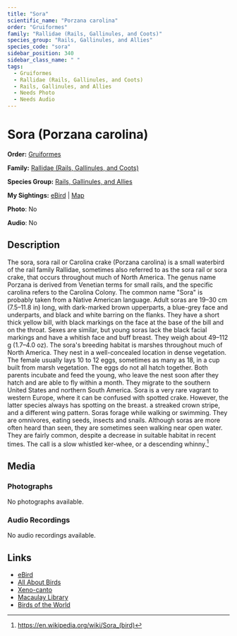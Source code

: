 ```yaml
---
title: "Sora"
scientific_name: "Porzana carolina"
order: "Gruiformes"
family: "Rallidae (Rails, Gallinules, and Coots)"
species_group: "Rails, Gallinules, and Allies"
species_code: "sora"
sidebar_position: 340
sidebar_class_name: " "
tags: 
  - Gruiformes
  - Rallidae (Rails, Gallinules, and Coots)
  - Rails, Gallinules, and Allies
  - Needs Photo
  - Needs Audio
---
```


# Sora (Porzana carolina)

**Order:** [Gruiformes](/tags/gruiformes)

**Family:** [Rallidae (Rails, Gallinules, and Coots)](/tags/rallidae-rails-gallinules-and-coots)

**Species Group:** [Rails, Gallinules, and Allies](/tags/rails-gallinules-and-allies)

**My Sightings:** [eBird](https://ebird.org/lifelist?r=world&time=life&spp=sora) | [Map](/map?species_code=sora)

**Photo**: No 

**Audio**: No

## Description
The sora, sora rail or Carolina crake (Porzana carolina) is a small waterbird of the rail family Rallidae, sometimes also referred to as the sora rail or sora crake, that occurs throughout much of North America. The genus name Porzana is derived from Venetian terms for small rails, and the specific carolina refers to the Carolina Colony. The common name "Sora" is probably taken from a Native American language.
Adult soras are 19–30 cm (7.5–11.8 in) long, with dark-marked brown upperparts, a blue-grey face and underparts, and black and white barring on the flanks. They have a short thick yellow bill, with black markings on the face at the base of the bill and on the throat. Sexes are similar, but young soras lack the black facial markings and have a whitish face and buff breast. They weigh about 49–112 g (1.7–4.0 oz).
The sora's breeding habitat is marshes throughout much of North America. They nest in a well-concealed location in dense vegetation. The female usually lays 10 to 12 eggs, sometimes as many as 18, in a cup built from marsh vegetation. The eggs do not all hatch together. Both parents incubate and feed the young, who leave the nest soon after they hatch and are able to fly within a month.
They migrate to the southern United States and northern South America. Sora is a very rare vagrant to western Europe, where it can be confused with spotted crake. However, the latter species always has spotting on the breast. a streaked crown stripe, and a different wing pattern.
Soras forage while walking or swimming. They are omnivores, eating seeds, insects and snails. Although soras are more often heard than seen, they are sometimes seen walking near open water. They are fairly common, despite a decrease in suitable habitat in recent times. The call is a slow whistled ker-whee, or a descending whinny.[^1]

[^1]: https://en.wikipedia.org/wiki/Sora_(bird)

## Media
### Photographs
No photographs available.

### Audio Recordings
No audio recordings available.

## Links
* [eBird](https://ebird.org/species/sora) 
* [All About Birds](https://www.allaboutbirds.org/guide/sora) 
* [Xeno-canto](https://www.xeno-canto.org/species/porzana-carolina) 
* [Macaulay Library](https://search.macaulaylibrary.org/catalog?taxonCode=sora&sort=rating_rank_desc)
* [Birds of the World](https://birdsoftheworld.org/bow/species/sora)
